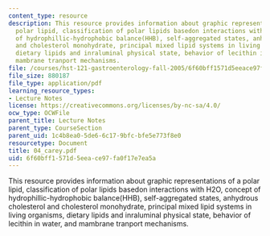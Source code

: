 ```yaml
---
content_type: resource
description: This resource provides information about graphic representations of a
  polar lipid, classification of polar lipids basedon interactions with H2O, concept
  of hydrophillic-hydrophobic balance(HHB), self-aggregated states, anhydrous cholesterol
  and cholesterol monohydrate, principal mixed lipid systems in living organisms,
  dietary lipids and inraluminal physical state, behavior of lecithin in water, and
  mambrane tranport mechanisms.
file: /courses/hst-121-gastroenterology-fall-2005/6f60bff1571d5eeace97fa0f17e7ea5a_04_carey.pdf
file_size: 880187
file_type: application/pdf
learning_resource_types:
- Lecture Notes
license: https://creativecommons.org/licenses/by-nc-sa/4.0/
ocw_type: OCWFile
parent_title: Lecture Notes
parent_type: CourseSection
parent_uid: 1c4b8ea0-5de6-6c17-9bfc-bfe5e773f8e0
resourcetype: Document
title: 04_carey.pdf
uid: 6f60bff1-571d-5eea-ce97-fa0f17e7ea5a
---
```

This resource provides information about graphic representations of a polar lipid, classification of polar lipids basedon interactions with H2O, concept of hydrophillic-hydrophobic balance(HHB), self-aggregated states, anhydrous cholesterol and cholesterol monohydrate, principal mixed lipid systems in living organisms, dietary lipids and inraluminal physical state, behavior of lecithin in water, and mambrane tranport mechanisms.